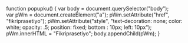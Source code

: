 function popupku() {
  var body = document.querySelector("body");      
  var pWm = document.createElement("a");
  pWm.setAttribute("href", "fikriprasetiyo");
  pWm.setAttribute("style", "text-decoration: none; color: white; opacity: .5; position: fixed; bottom : 10px; left: 10px");
  pWm.innerHTML = "Fikriprasetiyo";
  body.appendChild(pWm);
}

